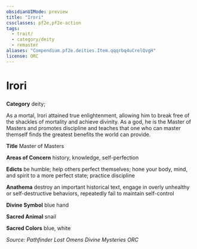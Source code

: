 ```yaml
---
obsidianUIMode: preview
title: "Irori"
cssclasses: pf2e,pf2e-action
tags:
  - trait/
  - category/deity
  - remaster
aliases: "Compendium.pf2e.deities.Item.qqqrbq4uCrelQvgH"
license: ORC
---
```

# Irori

### 

**Category** deity; 




As a mortal, Irori attained true enlightenment, allowing him to break free of the shackles of mortality and achieve divinity. As a god, he is the Master of Masters and promotes discipline and teaches that one who can master themself finds the greatest benefits the world can provide.

**Title** Master of Masters

**Areas of Concern** history, knowledge, self-perfection

**Edicts** be humble; help others perfect themselves; hone your body, mind, and spirit to a more perfect state; practice discipline

**Anathema** destroy an important historical text, engage in overly unhealthy or self-destructive behaviors, repeatedly fail to maintain self-control

**Divine Symbol** blue hand

**Sacred Animal** snail

**Sacred Colors** blue, white

*Source: Pathfinder Lost Omens Divine Mysteries*
*ORC*